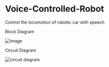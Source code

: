 # Voice-Controlled-Robot
Control the locomotion of robotic car with speech

Block Diagram

![image](https://user-images.githubusercontent.com/72703014/125834737-a4f57b25-744d-442c-9e8f-3439eb3297c2.png)

Circuit Diagram

![circuit diagram](https://user-images.githubusercontent.com/72703014/125835132-5d6f9a0e-065e-43f3-806f-90f027d57a76.png)

